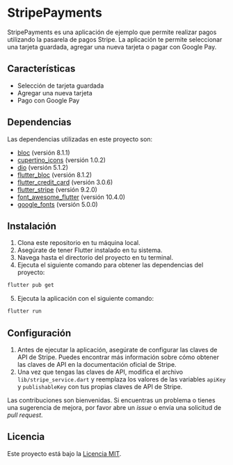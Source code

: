 # StripePayments

StripePayments es una aplicación de ejemplo que permite realizar pagos utilizando la pasarela de pagos Stripe. La aplicación te permite seleccionar una tarjeta guardada, agregar una nueva tarjeta o pagar con Google Pay.


## Características

- Selección de tarjeta guardada
- Agregar una nueva tarjeta
- Pago con Google Pay

## Dependencias

Las dependencias utilizadas en este proyecto son:

- [bloc](https://pub.dev/packages/bloc) (versión 8.1.1)
- [cupertino_icons](https://pub.dev/packages/cupertino_icons) (versión 1.0.2)
- [dio](https://pub.dev/packages/dio) (versión 5.1.2)
- [flutter_bloc](https://pub.dev/packages/flutter_bloc) (versión 8.1.2)
- [flutter_credit_card](https://pub.dev/packages/flutter_credit_card) (versión 3.0.6)
- [flutter_stripe](https://pub.dev/packages/flutter_stripe) (versión 9.2.0)
- [font_awesome_flutter](https://pub.dev/packages/font_awesome_flutter) (versión 10.4.0)
- [google_fonts](https://pub.dev/packages/google_fonts) (versión 5.0.0)

## Instalación

1. Clona este repositorio en tu máquina local.
2. Asegúrate de tener Flutter instalado en tu sistema.
3. Navega hasta el directorio del proyecto en tu terminal.
4. Ejecuta el siguiente comando para obtener las dependencias del proyecto:

```bash
flutter pub get
```

5. Ejecuta la aplicación con el siguiente comando:

```bash
flutter run
```

## Configuración

1. Antes de ejecutar la aplicación, asegúrate de configurar las claves de API de Stripe. Puedes encontrar más información sobre cómo obtener las claves de API en la documentación oficial de Stripe.
2. Una vez que tengas las claves de API, modifica el archivo `lib/stripe_service.dart` y reemplaza los valores de las variables `apiKey` y `publishableKey` con tus propias claves de API de Stripe.


Las contribuciones son bienvenidas. Si encuentras un problema o tienes una sugerencia de mejora, por favor abre un _issue_ o envía una solicitud de _pull request_.

## Licencia

Este proyecto está bajo la [Licencia MIT](LICENSE).
```
